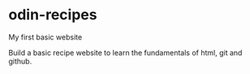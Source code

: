 # odin-recipes

My first basic website

Build a basic recipe website to learn the fundamentals of html, git and github.